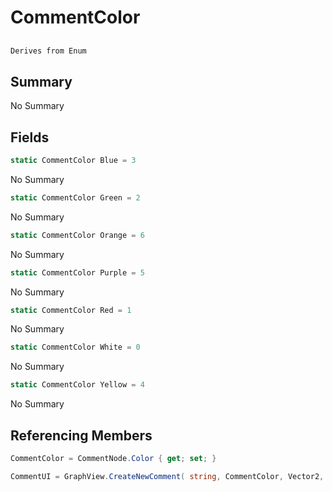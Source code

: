 # CommentColor

## 
```c#
Derives from Enum
```

## Summary

No Summary
## Fields

```c#
static CommentColor Blue = 3
```
No Summary
```c#
static CommentColor Green = 2
```
No Summary
```c#
static CommentColor Orange = 6
```
No Summary
```c#
static CommentColor Purple = 5
```
No Summary
```c#
static CommentColor Red = 1
```
No Summary
```c#
static CommentColor White = 0
```
No Summary
```c#
static CommentColor Yellow = 4
```
No Summary
## Referencing Members

```c#
CommentColor = CommentNode.Color { get; set; } 
```
```c#
CommentUI = GraphView.CreateNewComment( string, CommentColor, Vector2, Vector2 ) 
```
